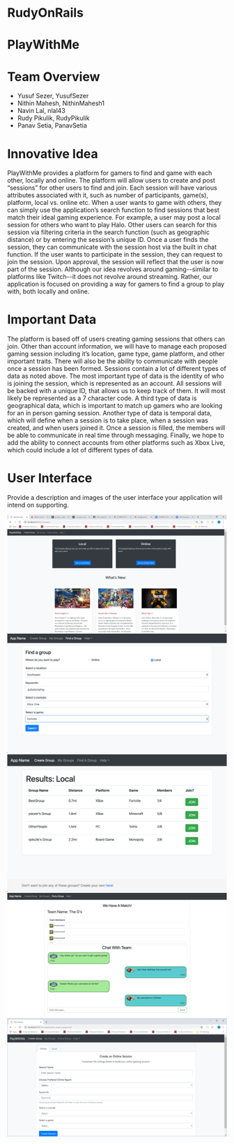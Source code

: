 # RudyOnRails

# PlayWithMe

# Team Overview

* Yusuf Sezer, YusufSezer
* Nithin Mahesh, NithinMahesh1
* Navin Lal, nlal43
* Rudy Pikulik, RudyPikulik
* Panav Setia, PanavSetia

# Innovative Idea

PlayWithMe provides a platform for gamers to find and game with each other, locally and online. The platform will allow users to create and post “sessions” for other users to find and join. Each session will have various attributes associated with it, such as number of participants, game(s), platform, local vs. online etc. When a user wants to game with others, they can simply use the application’s search function to find sessions that best match their ideal gaming experience.
For example, a user may post a local session for others who want to play Halo. Other users can search for this session via filtering criteria in the search function (such as geographic distance) or by entering the session’s unique ID. Once a user finds the session, they can communicate with the session host via the built in chat function. If the user wants to participate in the session, they can request to join the session. Upon approval, the session will reflect that the user is now part of the session.
Although our idea revolves around gaming--similar to platforms like Twitch--it does not revolve around streaming. Rather, our application is focused on providing a way for gamers to find a group to play with, both locally and online.

# Important Data

The platform is based off of users creating gaming sessions that others can join. Other than account information, we will have to manage each proposed gaming session including it’s location, game type, game platform, and other important traits. There will also be the ability to communicate with people once a session has been formed. 
	Sessions contain a lot of different types of data as noted above. The most important type of data is the identity of who is joining the session, which is represented as an account. All sessions will be backed with a unique ID, that allows us to keep track of them. It will most likely be represented as a 7 character code. A third type of data is geographical data, which is important to match up gamers who are looking for an in person gaming session. Another type of data is temporal data, which will define when a session is to take place, when a session was created, and when users joined it. Once a session is filled, the members will be able to communicate in real time through messaging. Finally, we hope to add the ability to connect accounts from other platforms such as Xbox Live, which could include a lot of different types of data.

# User Interface

Provide a description and images of the user interface your
application will intend on supporting.

![Home Page](imgs/HomePage.PNG)
![Search Page](imgs/Search.PNG)
![Search Results Page](imgs/SearchResults.PNG)
![Session Info Chat Page](imgs/SessionInfoChatPage.PNG)
![Post Session Page](imgs/PostSessionPage.PNG)
